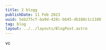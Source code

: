 ```yaml
---
title: 2 blogg
publishDate: 11 Feb 2023
uuid: 5eb275cf-ba9d-428c-bb45-db188c1c1100
tag: blog
layout: ../../layouts/BlogPost.astro
---
```

vc